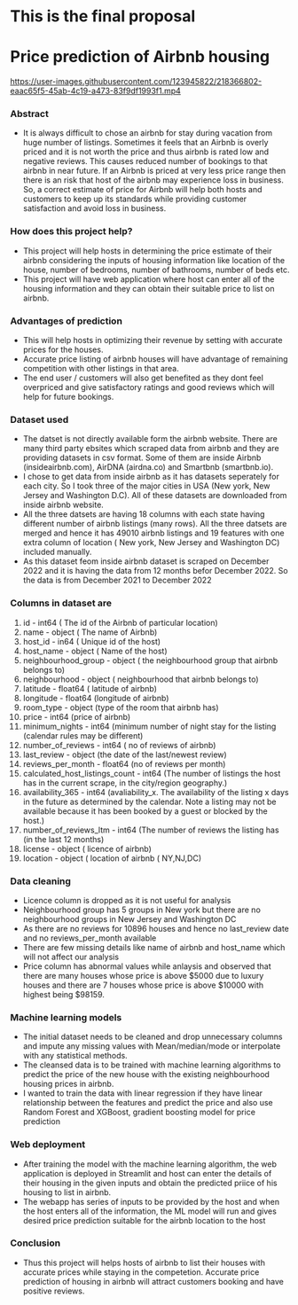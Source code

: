 # This is the final proposal

# **Price prediction of Airbnb housing**



https://user-images.githubusercontent.com/123945822/218366802-eaac65f5-45ab-4c19-a473-83f9df1993f1.mp4


### Abstract

- It is always difficult to chose an airbnb for stay during vacation from huge number of listings. Sometimes it feels that an Airbnb is overly priced and it is not worth the price and thus airbnb is rated low and negative reviews. This causes reduced number of bookings to that airbnb in near future. If an Airbnb is priced at very less price range then there is an risk that host of the airbnb may experience loss in business. So, a correct estimate of price for Airbnb will help both hosts and customers to keep up its standards while providing customer satisfaction and avoid loss in business.

### **How does this project help?**

- This project will help hosts in determining the price estimate of their airbnb considering the inputs of housing information like location of the house, number of bedrooms, number of bathrooms, number of beds etc. 
- This project will have web application where host can enter all of the housing information and they can obtain their suitable price to list on airbnb.

### **Advantages of prediction**

- This will help hosts in optimizing their revenue by setting with accurate prices for the houses. 
- Accurate price listing of airbnb houses will have advantage of remaining competition with other listings in that area.
- The end user / customers will also get benefited as they dont feel overpriced and give satisfactory ratings and good reviews which will help for future bookings.

### **Dataset used**

- The datset is not directly available form the airbnb website. There are many third party ebsites which scraped data from airbnb and they are providing datasets in csv format. Some of them are inside Airbnb (insideairbnb.com), AirDNA (airdna.co) and Smartbnb (smartbnb.io). 
- I chose to get data from inside airbnb as it has datasets seperately for each city. So I took three of the major cities in USA (New york, New Jersey and Washington D.C). All of these datasets are downloaded from inside airbnb website.
-  All the three datsets are having 18 columns with each state having different number of airbnb listings (many rows). All the three datsets are merged and hence it has 49010 airbnb listings and 19 features with one extra column of location ( New york, New Jersey and Washington DC) included manually.
-  As this dataset feom inside airbnb dataset is scraped on December 2022 and it is having the data from 12 months befor December 2022. So the data is from December 2021 to December 2022 

### Columns in dataset are
<ol>
  <li>   id - int64  ( The id of the Airbnb of particular location)    </li>                      
  <li>   name - object  ( The name of Airbnb)       </li>                   
<li>   host_id  - in64 ( Unique id of the host) </li>
<li>   host_name - object ( Name of the host) </li>
<li>   neighbourhood_group - object  ( the neighbourhood group that airbnb belongs to) </li>
<li>  neighbourhood - object ( neighbourhood that airbnb belongs to) </li>
<li>   latitude -  float64 ( latitude of airbnb) </li>
<li>  longitude - float64 (longitude of airbnb) </li>
<li>    room_type -  object (type of the room that airbnb has) </li>
<li>   price - int64  (price of airbnb) </li>
<li>   minimum_nights - int64  (minimum number of night stay for the listing (calendar rules may be different) </li>
<li>   number_of_reviews  - int64 ( no of reviews of airbnb) </li>
<li>   last_review  - object (the date of the last/newest review) </li>
<li>   reviews_per_month  -  float64 (no of reviews per month) </li>
<li>   calculated_host_listings_count -  int64  (The number of listings the host has in the current scrape, in the city/region geography.) </li>
<li>   availability_365 - int64  (avaliability_x. The availability of the listing x days in the future as determined by the calendar. Note a listing may not be available because it has been booked by a guest or blocked by the host.) </li>
<li>   number_of_reviews_ltm  - int64  (The number of reviews the listing has (in the last 12 months) </li>
<li>   license  - object ( licence of airbnb) </li>
<li>   location -  object ( location of airbnb ( NY,NJ,DC) </li>
</ol>

### **Data cleaning**

- Licence column is dropped as it is not useful for analysis
- Neighbourhood group has 5 groups in New york but there are no neighbourhood groups in New Jersey and Washington DC
- As there are no reviews for 10896 houses and hence no last_review date and no reviews_per_month available
- There are few missing details like name of airbnb and host_name which will not affect our analysis
-  Price column has abnormal values while anlaysis and observed that there are many houses whose price is above $5000 due to luxury houses and there are 7 houses whose price is above $10000 with highest being $98159.

### **Machine learning models**

- The initial dataset needs to be cleaned and drop unnecessary columns and impute any missing values with Mean/median/mode or interpolate with any statistical methods.
- The cleansed data is to be trained with machine learning algorithms to predict the price of the new house with the existing neighbourhood housing prices in airbnb.
- I wanted to train the data with linear regression if they have linear relationship between the features and predict the price and also use Random Forest and XGBoost, gradient boosting model for price prediction

### **Web deployment**

- After training the model with the machine learning algorithm, the web application is deployed in Streamlit and host can enter the details of their housing in the given inputs and obtain the predicted priice of his housing to list in airbnb.
- The webapp has series of inputs to be provided by the host and when the host enters all of the information, the ML model will run and gives desired price prediction suitable for the airbnb location to the host

### **Conclusion**

- Thus this project will helps hosts of airbnb to list their houses with accurate prices while staying in the competetion. Accurate price prediction of housing in airbnb will attract customers booking and have positive reviews.



